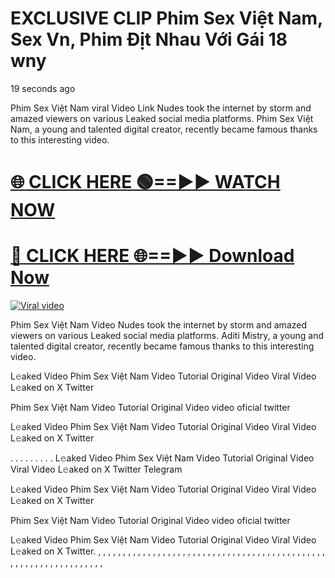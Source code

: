 #  EXCLUSIVE CLIP Phim Sex Việt Nam, Sex Vn, Phim Địt Nhau Với Gái 18 wny



19 seconds ago


Phim Sex Việt Nam viral Video Link Nudes took the internet by storm and amazed viewers on various Leaked social media platforms. Phim Sex Việt Nam, a young and talented digital creator, recently became famous thanks to this interesting video.




<h1><a href="https://sports-cola-tv.blogspot.com/2025/01/gg.html" rel="nofollow">🌐 CLICK HERE 🟢==►► WATCH NOW</a></h1>


<h1><a href="https://sports-cola-tv.blogspot.com/2025/01/gg.html" rel="nofollow"> 🔴 CLICK HERE 🌐==►► Download Now</a></h1>


<p><a href="https://sports-cola-tv.blogspot.com/2025/01/gg.html" rel="nofollow"><img src="https://i.imgur.com/dJHk4Zq.gif" alt="Viral video"></a></p>

Phim Sex Việt Nam Video Nudes took the internet by storm and amazed viewers on various Leaked social media platforms. Aditi Mistry, a young and talented digital creator, recently became famous thanks to this interesting video.

L𝚎aked Video Phim Sex Việt Nam Video Tutorial Original Video Viral Video L𝚎aked on X Twitter

Phim Sex Việt Nam Video Tutorial Original Video video oficial twitter

L𝚎aked Video Phim Sex Việt Nam Video Tutorial Original Video Viral Video L𝚎aked on X Twitter

. . . . . . . . . L𝚎aked Video Phim Sex Việt Nam Video Tutorial Original Video Viral Video L𝚎aked on X Twitter Telegram

L𝚎aked Video Phim Sex Việt Nam Video Tutorial Original Video Viral Video L𝚎aked on X Twitter

Phim Sex Việt Nam Video Tutorial Original Video video oficial twitter

L𝚎aked Video Phim Sex Việt Nam Video Tutorial Original Video Viral Video L𝚎aked on X Twitter. , , , , , , , , , , , , , , , , , , , , , , , , , , , , , , , , , , , , , , , , , , , , , , , , , , , , , , , , , , , , , , , , ,
